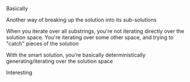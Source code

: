 Basically

Another way of breaking up the solution into its sub-solutions

When you iterate over all substrings, you're not iterating directly over the solution space. You're iterating over some other space, and trying to "catch" pieces of the solution

With the smart solution, you're basically deterministically generating/iterating over the solution space

Interesting
